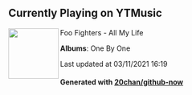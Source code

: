 ## Currently Playing on YTMusic

[<img align="left" width="100" src="https://lh3.googleusercontent.com/dyiM05s0cA6XuxFTK-c2LDqClxdZK96MLO-x8DePcEAKn03yT59LKyXFV4ZvR3Bki0Ivz2dZCJnGeLmC-A">](https://music.youtube.com/watch?v=KlWBO9m52Fk)

Foo Fighters - All My Life

**Albums**: One By One

Last updated at 03/11/2021 16:19

#### Generated with [20chan/github-now](https://github.com/20chan/github-now)


<!--
**20chan/20chan** is a ✨ _special_ ✨ repository because its `README.md` (this file) appears on your GitHub profile.

Here are some ideas to get you started:

- 🔭 I’m currently working on ...
- 🌱 I’m currently learning ...
- 👯 I’m looking to collaborate on ...
- 🤔 I’m looking for help with ...
- 💬 Ask me about ...
- 📫 How to reach me: ...
- 😄 Pronouns: ...
- ⚡ Fun fact: ...
-->
